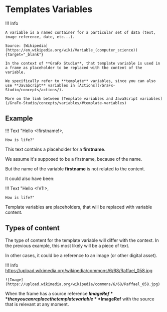# Templates Variables

!!! Info

	A variable is a named container for a particular set of data (text, image reference, date, etc...).

	Source: [Wikipedia](https://en.wikipedia.org/wiki/Variable_(computer_science)){target="_blank"}

	In the context of **GraFx Studio**, that template variable is used in a frame as placeholder to be replaced with the content of the variable.
	
	We specifically refer to **template** variables, since you can also use **JavaScript** variables in [Actions](/GraFx-Studio/concepts/actions/).
	
	More on the link between [Template variables and JavaScript variables](/GraFx-Studio/concepts/variables/#template-variables)

## Example

!!! Text
	"Hello <!firstname!>,

	How is life?"


This text contains a placeholder for a **firstname**.

We assume it's supposed to be a firstname, because of the name.

But the name of the variable **firstname** is not related to the content.

It could also have been:

!!! Text
	"Hello <!V1!>,

	How is life?"

Template variables are placeholders, that will be replaced with variable content.

## Types of content

The type of content for the template variable will differ with the context. In the previous example, this most likely will be a piece of text.

In other cases, it could be a reference to an image (or other digital asset).

!!! Info
	https://upload.wikimedia.org/wikipedia/commons/6/68/Raffael_058.jpg

	![Image](https://upload.wikimedia.org/wikipedia/commons/6/68/Raffael_058.jpg)

When the frame has a source reference **$ImageRef** then you can replace the template variable **$ImageRef** with the source that is relevant at any moment.
